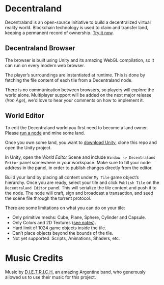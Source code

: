 # Decentraland
Decentraland is an open-source initiative to build a decentralized virtual reality world. Blockchain technology is used to claim and transfer land, keeping a permanent record of ownership. [Try it now](https://decentraland.org/app/).


## Decentraland Browser
The browser is built using Unity and its amazing WebGL compilation, so it can run on every modern web browser.

The player’s surroundings are instantiated at runtime. This is done by fetching the file content of each tile from a Decentraland node.

There is no communication between browsers, so players will explore the world alone. Multiplayer support will be added on the next major release (*Iron Age*), we'd love to hear your comments on how to implement it.


## World Editor
To edit the Decentraland world you first need to become a land owner. Please [run a node](https://github.com/decentraland/decentraland-node) and mine some land.

Once you own some land, you want to [download Unity](https://unity3d.com/get-unity/download), clone this repo and open the Unity project.

In Unity, open the *World Editor* Scene and include `Window -> Decentraland Editor` panel somewhere in your workspace. Make sure to fill your node address in the panel, in order to publish changes directly from the editor.

Build your land by placing all content under `My Tile` game object’s hierarchy. Once you are ready, select your tile and click `Publish Tile` on the `Decentraland Editor` panel. This will serialize the tile content and push it to the node. The node will craft, sign and broadcast a transaction, and seed the scene file through the torrent protocol.

There are some limitations on what you can do on your tile:

* Only primitive meshs: Cube, Plane, Sphere, Cylinder and Capsule.
* Only Colors and 2D Textures ([see notes](./docs/EDITOR.md)).
* Hard limit of 1024 game objects inside the tile.
* Can’t place objects beyond the bounds of the tile.
* Not yet supported: Scripts, Animations, Shaders, etc.


# Music Credits
Music by [D.I.E.T.R.I.C.H](http://www.d-i-e-t-r-i-c-h.com/), an amazing Argentine band, who generously allowed us to use their music for this project.
